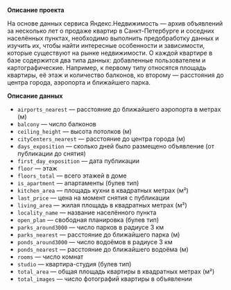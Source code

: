 **Описание проекта**

На основе данных сервиса Яндекс.Недвижимость — архив объявлений за несколько лет о продаже квартир в Санкт-Петербурге и соседних населённых пунктах,
необходимо выполнить предобработку данных и изучить их, чтобы найти интересные особенности и зависимости, которые существуют на рынке недвижимости.
О каждой квартире в базе содержится два типа данных: добавленные пользователем и картографические. Например, к первому типу относятся площадь квартиры, её этаж и количество балконов, ко второму — расстояния до центра города, аэропорта и ближайшего парка. 

**Описание данных**

* ```airports_nearest``` — расстояние до ближайшего аэропорта в метрах (м)
* ```balcony``` — число балконов
* ```ceiling_height``` — высота потолков (м)
* ```cityCenters_nearest``` — расстояние до центра города (м)
* ```days_exposition``` — сколько дней было размещено объявление (от публикации до снятия)
* ```first_day_exposition``` — дата публикации
* ```floor``` — этаж
* ```floors_total``` — всего этажей в доме
* ```is_apartment``` — апартаменты (булев тип)
* ```kitchen_area``` — площадь кухни в квадратных метрах (м²)
* ```last_price``` — цена на момент снятия с публикации
* ```living_area``` — жилая площадь в квадратных метрах (м²)
* ```locality_name``` — название населённого пункта
* ```open_plan``` — свободная планировка (булев тип)
* ```parks_around3000``` — число парков в радиусе 3 км
* ```parks_nearest``` — расстояние до ближайшего парка (м)
* ```ponds_around3000``` — число водоёмов в радиусе 3 км
* ```ponds_nearest``` — расстояние до ближайшего водоёма (м)
* ```rooms``` — число комнат
* ```studio``` — квартира-студия (булев тип)
* ```total_area``` — общая площадь квартиры в квадратных метрах (м²)
* ```total_images``` — число фотографий квартиры в объявлении
